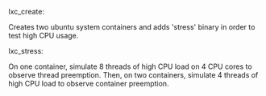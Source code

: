 lxc_create:

Creates two ubuntu system containers and adds 'stress' binary in order to test high CPU usage.


lxc_stress:

On one container, simulate 8 threads of high CPU load on 4 CPU cores to observe thread preemption. Then, on two containers, simulate 4 threads of high CPU load to observe container preemption. 
